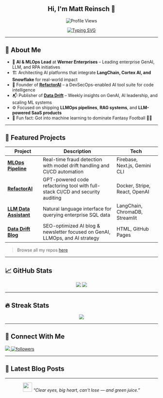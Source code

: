 <h2 align="center">Hi, I'm Matt Reinsch 👋</h2>

<p align="center">
  <img src="https://komarev.com/ghpvc/?username=mattreinsch&label=Profile%20views&color=0e75b6&style=flat" alt="Profile Views" />
</p>

<div align="center">
  <a href="https://git.io/typing-svg">
    <img src="https://readme-typing-svg.herokuapp.com?font=Fira+Code&size=22&pause=1000&center=true&width=1000&lines=AI+%26+MLOps+Leader+%7C+LLM+Systems+%7C+GenAI+SaaS;Builder+of+Scalable+AI+Infra;Transforming+Data+into+Products+%26+Platforms" alt="Typing SVG" />
  </a>
</div>

---

## 👤 About Me

- 🧠 **AI & MLOps Lead** at **Werner Enterprises** – Leading enterprise GenAI, LLM, and RPA initiatives
- 🏗️ Architecting AI platforms that integrate **LangChain, Cortex AI, and Snowflake** for real-world impact
- 🚀 Founder of [**RefactorAI**](https://github.com/mattreinsch/RefactorAI) – a DevSecOps-enabled AI tool suite for code intelligence
- 📬 Publisher of [**Data Drift**](https://mattreinsch.github.io/DataDrift) – Weekly insights on GenAI, AI leadership, and scaling ML systems
- ⚙️ Focused on shipping **LLMOps pipelines**, **RAG systems**, and **LLM-powered SaaS products**
- 🏈 Fun fact: Got into machine learning to dominate Fantasy Football 🧠💸

---

## 📌 Featured Projects

| Project | Description | Tech |
|--------|-------------|------|
| [**MLOps Pipeline**](https://github.com/mattreinsch/mlops-fraud-pipeline) | Real-time fraud detection with model drift handling and CI/CD automation | Firebase, Next.js, Gemini CLI |
| [**RefactorAI**](https://github.com/mattreinsch/RefactorAI) | GPT-powered code refactoring tool with full-stack CI/CD and security auditing | Docker, Stripe, React, OpenAI |
| [**LLM Data Assistant**](https://github.com/mattreinsch/llm-data-assistant) | Natural language interface for querying enterprise SQL data | LangChain, ChromaDB, Streamlit |
| [**Data Drift Blog**](https://github.com/mattreinsch/DataDrift) | SEO-optimized AI blog & newsletter focused on GenAI, LLMOps, and AI strategy | HTML, GitHub Pages |

> Browse all my repos [here](https://github.com/mattreinsch?tab=repositories)

---

## 📈 GitHub Stats

<p align="center">
  <img src='https://github-readme-stats-sigma-five.vercel.app/api?username=mattreinsch&count_private=true&include_all_commits=true&show_icons=true&theme=gotham&hide_border=true&line_height=27'/>
  <img src='https://github-readme-stats-sigma-five.vercel.app/api/top-langs/?username=mattreinsch&show_icons=true&hide=php,html,typescript,css,markdown&theme=gotham&line_height=27&hide_border=true'/>
</p>

---

## 🔥 Streak Stats

<p align="center">
  <img src='https://github-readme-streak-stats.herokuapp.com/?user=mattreinsch&theme=gotham&hide_border=true'/>
</p>

---

## 🔗 Connect With Me

<p align="left">
  <a href="https://www.linkedin.com/in/mattreinsch/">
    <img src="https://img.shields.io/badge/LinkedIn-0077B5?style=for-the-badge&logo=linkedin&logoColor=white"/>
  </a>
  <a href='https://github.com/mattreinsch?tab=followers'>
    <img alt='followers' title='Follow Me on GitHub' src='https://custom-icon-badges.herokuapp.com/github/followers/mattreinsch?color=236ad3&labelColor=1155ba&style=for-the-badge&logo=person-add&label=Follow&logoColor=white'/>
  </a>
</p>

---

## 📝 Latest Blog Posts

<!-- BLOG-POST-LIST:START -->
<!-- Replace this with an RSS automation or manual updates -->
<!-- BLOG-POST-LIST:END -->

---

<div align="center">
  <img src="https://media.giphy.com/media/WUlplcMpOCEmTGBtBW/giphy.gif" width="30" />
  <em>“Clear eyes, big heart, can't lose — and green juice.”</em>
</div>
